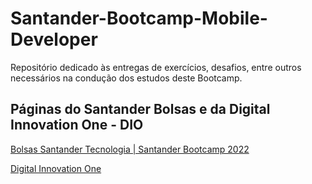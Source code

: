 # Santander-Bootcamp-Mobile-Developer
Repositório dedicado às entregas de exercícios, desafios, entre outros necessários na condução dos estudos deste Bootcamp.

## Páginas do Santander Bolsas e da Digital Innovation One - DIO

[Bolsas Santander Tecnologia | Santander Bootcamp 2022](https://app.becas-santander.com/pt-BR/program/bolsas-santander-tecnologia-santander-bootcamp-2022)

[Digital Innovation One](https://web.dio.me/home)
